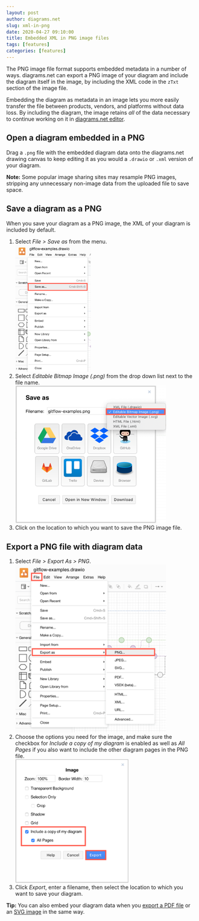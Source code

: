 ```yaml
---
layout: post
author: diagrams.net
slug: xml-in-png
date: 2020-04-27 09:10:00
title: Embedded XML in PNG image files
tags: [features]
categories: [features]
---
```


The PNG image file format supports embedded metadata in a number of ways. diagrams.net can export a PNG image of your diagram and include the diagram itself in the image, by including the XML code in the ``zTxt`` section of the image file.

Embedding the diagram as metadata in an image lets you more easily transfer the file between products, vendors, and platforms without data loss. By including the diagram, the image retains _all_ of the data necessary to continue working on it in [diagrams.net editor](http://app.diagrams.net).

## Open a diagram embedded in a PNG

Drag a ``.png`` file with the embedded diagram data onto the diagrams.net drawing canvas to keep editing it as you would a ``.drawio`` or ``.xml`` version of your diagram.

**Note:** Some popular image sharing sites may resample PNG images, stripping any unnecessary non-image data from the uploaded file to save space.

## Save a diagram as a PNG

When you save your diagram as a PNG image, the XML of your diagram is included by default.

1. Select _File > Save as_ from the menu.
<br /><img src="/assets/img/blog/save-as.png" style="width=100%;max-width:200px;height:auto;" alt="Select File > Save as to save your diagram as a PNG image">
2. Select _Editable Bitmap Image (.png)_ from the drop down list next to the file name.
<br /><img src="/assets/img/blog/save-as-dialog.png" style="width=100%;max-width:400px;height:auto;" alt="Select Editable Bitmap Image (.png) to save your diagram as a PNG image">
3. Click on the location to which you want to save the PNG image file.

## Export a PNG file with diagram data

1. Select _File > Export As > PNG_.
<br /><img src="/assets/img/blog/export-png.png" style="width=100%;max-width:400px;height:auto;" alt="Export a diagram as a PNG from diagrams.net">
2. Choose the options you need for the image, and make sure the checkbox for _Include a copy of my diagram_ is enabled as well as _All Pages_ if you also want to include the other diagram pages in the PNG file.
<br /><img src="/assets/img/blog/export-png-options.png"  style="width=100%;max-width:300px;height:auto;" alt="Include your diagram data in the PNG file you export from diagrams.net">
3. Click _Export_, enter a filename, then select the location to which you want to save your diagram.

**Tip:**
You can also embed your diagram data when you [export a PDF file](/blog/export-pdf.html) or an [SVG image](/blog/export-svg.html) in the same way.
